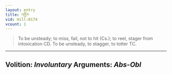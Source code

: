 ```yaml
---
layout: entry
title: འཁྱོར་
vid: Hill:0174
vcount: 1
---
```

> To be unsteady; to miss, fail, not to hit (Cs\.); to reel, stager from intoxication CD\. To be unsteady, to stagger, to totter TC\.

---
Volition: _Involuntary_
Arguments: _Abs-Obl_
---

